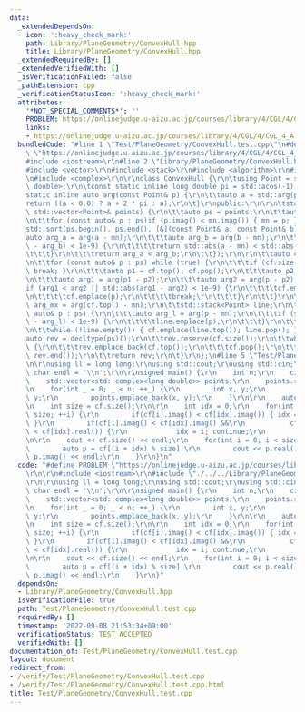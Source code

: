 ```yaml
---
data:
  _extendedDependsOn:
  - icon: ':heavy_check_mark:'
    path: Library/PlaneGeometry/ConvexHull.hpp
    title: Library/PlaneGeometry/ConvexHull.hpp
  _extendedRequiredBy: []
  _extendedVerifiedWith: []
  _isVerificationFailed: false
  _pathExtension: cpp
  _verificationStatusIcon: ':heavy_check_mark:'
  attributes:
    '*NOT_SPECIAL_COMMENTS*': ''
    PROBLEM: https://onlinejudge.u-aizu.ac.jp/courses/library/4/CGL/4/CGL_4_A
    links:
    - https://onlinejudge.u-aizu.ac.jp/courses/library/4/CGL/4/CGL_4_A
  bundledCode: "#line 1 \"Test/PlaneGeometry/ConvexHull.test.cpp\"\n#define PROBLEM\
    \ \"https://onlinejudge.u-aizu.ac.jp/courses/library/4/CGL/4/CGL_4_A\"\r\n\r\n\
    #include <iostream>\r\n#line 2 \"Library/PlaneGeometry/ConvexHull.hpp\"\n\r\n\
    #include <vector>\r\n#include <stack>\r\n#include <algorithm>\r\n#include <cmath>\r\
    \n#include <complex>\r\n\r\nclass ConvexHull {\r\n\tusing Point = std::complex<long\
    \ double>;\r\n\tconst static inline long double pi = std::acos(-1);\r\n\r\n\t\
    static inline auto arg(const Point& p) {\r\n\t\tauto a = std::arg(p);\r\n\t\t\
    return ((a < 0.0) ? a + 2 * pi : a);\r\n\t}\r\npublic:\r\n\r\n\tstatic auto grahamScan(const\
    \ std::vector<Point>& points) {\r\n\t\tauto ps = points;\r\n\t\tauto mn = ps[0];\r\
    \n\t\tfor (const auto& p : ps)if (p.imag() < mn.imag()) { mn = p; }\r\n\r\n\t\t\
    std::sort(ps.begin(), ps.end(), [&](const Point& a, const Point& b) {\r\n\t\t\t\
    auto arg_a = arg(a - mn);\r\n\t\t\tauto arg_b = arg(b - mn);\r\n\t\t\tif (std::abs(arg_a\
    \ - arg_b) < 1e-9) {\r\n\t\t\t\treturn std::abs(a - mn) < std::abs(b - mn);\r\n\
    \t\t\t}\r\n\t\t\treturn arg_a < arg_b;\r\n\t\t});\r\n\r\n\t\tauto cf = std::stack<Point>();\r\
    \n\t\tfor (const auto& p : ps) while (true) {\r\n\t\t\tif (cf.size() < 2) { cf.emplace(p);\
    \ break; }\r\n\t\t\tauto p1 = cf.top(); cf.pop();\r\n\t\t\tauto p2 = cf.top();\r\
    \n\t\t\tauto arg1 = arg(p1 - p2);\r\n\t\t\tauto arg2 = arg(p - p2);\r\n\t\t\t\
    if (arg1 < arg2 || std::abs(arg1 - arg2) < 1e-9) {\r\n\t\t\t\tcf.emplace(p1);\r\
    \n\t\t\t\tcf.emplace(p);\r\n\t\t\t\tbreak;\r\n\t\t\t}\r\n\t\t}\r\n\r\n\t\tauto\
    \ arg_mx = arg(cf.top() - mn);\r\n\t\tstd::stack<Point> line;\r\n\t\tfor (const\
    \ auto& p : ps) {\r\n\t\t\tauto arg_l = arg(p - mn);\r\n\t\t\tif (std::abs(arg_mx\
    \ - arg_l) < 1e-9) {\r\n\t\t\t\tline.emplace(p);\r\n\t\t\t}\r\n\t\t}\r\n\t\tcf.pop();\r\
    \n\t\twhile (!line.empty()) { cf.emplace(line.top()); line.pop(); }\r\n\r\n\t\t\
    auto rev = decltype(ps)();\r\n\t\trev.reserve(cf.size());\r\n\t\twhile (!cf.empty())\
    \ {\r\n\t\t\trev.emplace_back(cf.top());\r\n\t\t\tcf.pop();\r\n\t\t}\r\n\t\tstd::reverse(rev.begin(),\
    \ rev.end());\r\n\t\treturn rev;\r\n\t}\r\n};\n#line 5 \"Test/PlaneGeometry/ConvexHull.test.cpp\"\
    \n\r\nusing ll = long long;\r\nusing std::cout;\r\nusing std::cin;\r\nconstexpr\
    \ char endl = '\\n';\r\n\r\nsigned main() {\r\n    int n;\r\n    cin >> n;\r\n\
    \    std::vector<std::complex<long double>> points;\r\n    points.reserve(n);\r\
    \n    for(int _ = 0; _ < n; ++_) {\r\n        int x, y;\r\n        cin >> x >>\
    \ y;\r\n        points.emplace_back(x, y);\r\n    }\r\n\r\n    auto cf = ConvexHull::grahamScan(points);\r\
    \n    int size = cf.size();\r\n\r\n    int idx = 0;\r\n    for(int i = 1; i <\
    \ size; ++i) {\r\n        if(cf[i].imag() < cf[idx].imag()) { idx = i; continue;\
    \ }\r\n        if(cf[i].imag() < cf[idx].imag() &&\r\n           cf[i].real()\
    \ < cf[idx].real()) {\r\n            idx = i; continue;\r\n        }\r\n    }\r\
    \n\r\n    cout << cf.size() << endl;\r\n    for(int i = 0; i < size; ++i) {\r\n\
    \        auto p = cf[(i + idx) % size];\r\n        cout << p.real() << \" \" <<\
    \ p.imag() << endl;\r\n    }\r\n}\n"
  code: "#define PROBLEM \"https://onlinejudge.u-aizu.ac.jp/courses/library/4/CGL/4/CGL_4_A\"\
    \r\n\r\n#include <iostream>\r\n#include \"./../../Library/PlaneGeometry/ConvexHull.hpp\"\
    \r\n\r\nusing ll = long long;\r\nusing std::cout;\r\nusing std::cin;\r\nconstexpr\
    \ char endl = '\\n';\r\n\r\nsigned main() {\r\n    int n;\r\n    cin >> n;\r\n\
    \    std::vector<std::complex<long double>> points;\r\n    points.reserve(n);\r\
    \n    for(int _ = 0; _ < n; ++_) {\r\n        int x, y;\r\n        cin >> x >>\
    \ y;\r\n        points.emplace_back(x, y);\r\n    }\r\n\r\n    auto cf = ConvexHull::grahamScan(points);\r\
    \n    int size = cf.size();\r\n\r\n    int idx = 0;\r\n    for(int i = 1; i <\
    \ size; ++i) {\r\n        if(cf[i].imag() < cf[idx].imag()) { idx = i; continue;\
    \ }\r\n        if(cf[i].imag() < cf[idx].imag() &&\r\n           cf[i].real()\
    \ < cf[idx].real()) {\r\n            idx = i; continue;\r\n        }\r\n    }\r\
    \n\r\n    cout << cf.size() << endl;\r\n    for(int i = 0; i < size; ++i) {\r\n\
    \        auto p = cf[(i + idx) % size];\r\n        cout << p.real() << \" \" <<\
    \ p.imag() << endl;\r\n    }\r\n}"
  dependsOn:
  - Library/PlaneGeometry/ConvexHull.hpp
  isVerificationFile: true
  path: Test/PlaneGeometry/ConvexHull.test.cpp
  requiredBy: []
  timestamp: '2022-09-08 21:53:34+09:00'
  verificationStatus: TEST_ACCEPTED
  verifiedWith: []
documentation_of: Test/PlaneGeometry/ConvexHull.test.cpp
layout: document
redirect_from:
- /verify/Test/PlaneGeometry/ConvexHull.test.cpp
- /verify/Test/PlaneGeometry/ConvexHull.test.cpp.html
title: Test/PlaneGeometry/ConvexHull.test.cpp
---
```

